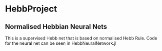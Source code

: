 # HebbProject

## Normalised Hebbian Neural Nets

This is a supervised Hebb net that is based on normalised Hebb Rule.
Code for the neural net can be seen in HebbNeuralNetwork.jl
